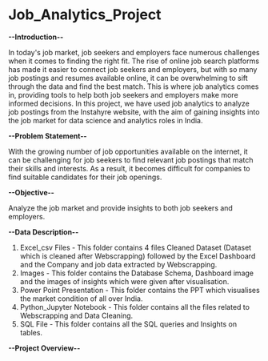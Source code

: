 # Job_Analytics_Project

**--Introduction--**

In today's job market, job seekers and employers face numerous challenges when it comes to finding the right fit. The rise of online job search platforms has made it easier to connect job seekers and employers, but with so many job postings and resumes available online, it can be overwhelming to sift through the data and find the best match. This is where job analytics comes in, providing tools to help both job seekers and employers make more informed decisions. In this project, we have used job analytics to analyze job postings from the Instahyre website, with the aim of gaining insights into the job market for data science and analytics roles in India.

**--Problem Statement--**

With the growing number of job opportunities available on the internet, it can be challenging for job seekers to find relevant job postings that match their skills and interests. As a result, it becomes difficult for companies to find suitable candidates for their job openings.

**--Objective--**

Analyze the job market and provide insights to both job seekers and employers.

**--Data Description--**
1) Excel_csv Files - This folder contains 4 files Cleaned Dataset (Dataset which is cleaned after Webscrapping) followed by the Excel Dashboard 
                      and the Company and job data extracted by Webscrapping.
2) Images - This folder contains the Database Schema, Dashboard image and the images of insights which were given after visualisation.
3) Power Point Presentation - This folder contains the PPT which visualises the market condition of all over India.
4) Python_Jupyter Notebook - This folder contains all the files related to Webscrapping and Data Cleaning.
5) SQL File - This folder contains all the SQL queries and Insights on tables.

**--Project Overview--**





